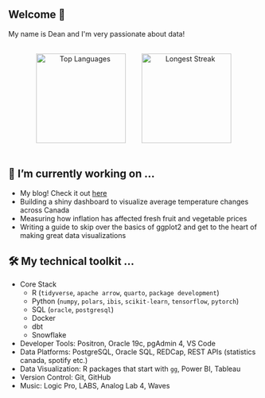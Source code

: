 Welcome 👋
---
My name is Dean and I'm very passionate about data!

<br>
<div align="center">

  <img src="https://github-readme-stats.vercel.app/api/top-langs/?username=deanhansen&layout=compact&theme=swift" alt="Top Languages" height="180em"/>
  &nbsp;&nbsp;&nbsp;&nbsp;&nbsp;&nbsp;
  <img src="https://streak-stats.demolab.com?user=deanhansen&theme=swift" alt="Longest Streak" height="180em"/>

</div>
</br>

🔭 I’m currently working on ...
---
  - My blog! Check it out [here](https://deanhansen.blog/)
  - Building a shiny dashboard to visualize average temperature changes across Canada
  - Measuring how inflation has affected fresh fruit and vegetable prices
  - Writing a guide to skip over the basics of ggplot2 and get to the heart of making great data visualizations

🛠 My technical toolkit ...
---
  - Core Stack
    - R (`tidyverse`, `apache arrow`, `quarto`, `package development`)
    - Python (`numpy`, `polars`, `ibis`, `scikit-learn`, `tensorflow`, `pytorch`)
    - SQL (`oracle`, `postgresql`)
    - Docker
    - dbt
    - Snowflake
  - Developer Tools: Positron, Oracle 19c, pgAdmin 4, VS Code
  - Data Platforms: PostgreSQL, Oracle SQL, REDCap, REST APIs (statistics canada, spotify etc.)
  - Data Visualization: R packages that start with `gg`, Power BI, Tableau
  - Version Control: Git, GitHub
  - Music: Logic Pro, LABS, Analog Lab 4, Waves
